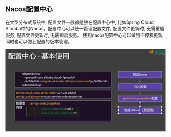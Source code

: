 ## Nacos配置中心
在大型分布式系统中, 配置文件一般都是放在配置中心中, 比如Spring Cloud Alibaba中的Nacos。配置中心可以统一管理配置文件, 配置文件更新时, 无需重启服务, 配置文件更新时, 无需重启服务。
使用nacos配置中心可以做到不停机更新, 同时也可以做到配置的版本管理。

![](./images/cloud-13-01.png)
